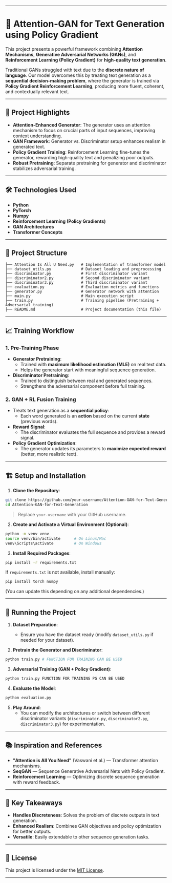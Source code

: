 

---

# 🧠 Attention-GAN for Text Generation using Policy Gradient

This project presents a powerful framework combining **Attention Mechanisms**, **Generative Adversarial Networks (GANs)**, and **Reinforcement Learning (Policy Gradient)** for **high-quality text generation**.

Traditional GANs struggled with text due to the **discrete nature of language**. Our model overcomes this by treating text generation as a **sequential decision-making problem**, where the generator is trained via **Policy Gradient Reinforcement Learning**, producing more fluent, coherent, and contextually relevant text.

---

## 🚀 Project Highlights

- **Attention-Enhanced Generator**: The generator uses an attention mechanism to focus on crucial parts of input sequences, improving context understanding.
- **GAN Framework**: Generator vs. Discriminator setup enhances realism in generated text.
- **Policy Gradient Training**: Reinforcement Learning fine-tunes the generator, rewarding high-quality text and penalizing poor outputs.
- **Robust Pretraining**: Separate pretraining for generator and discriminator stabilizes adversarial training.

---

## 🛠️ Technologies Used

- **Python**
- **PyTorch**
- **Numpy**
- **Reinforcement Learning (Policy Gradients)**
- **GAN Architectures**
- **Transformer Concepts**

---

## 📂 Project Structure

```plaintext
├── Attention Is All U Need.py   # Implementation of transformer model
├── dataset_utils.py             # Dataset loading and preprocessing
├── discriminator.py             # First discriminator variant
├── discriminator2.py            # Second discriminator variant
├── discriminator3.py            # Third discriminator variant
├── evaluation.py                # Evaluation metrics and functions
├── generator.py                 # Generator network with attention
├── main.py                      # Main execution script
├── train.py                     # Training pipeline (Pretraining + Adversarial training)
├── README.md                    # Project documentation (this file)
```

---

## 📈 Training Workflow

### 1. Pre-Training Phase
- **Generator Pretraining**:  
  - Trained with **maximum likelihood estimation (MLE)** on real text data.
  - Helps the generator start with meaningful sequence generation.
- **Discriminator Pretraining**:  
  - Trained to distinguish between real and generated sequences.
  - Strengthens the adversarial component before full training.

### 2. GAN + RL Fusion Training
- Treats text generation as a **sequential policy**:
  - Each word generated is an **action** based on the current **state** (previous words).
- **Reward Signal**:
  - The discriminator evaluates the full sequence and provides a reward signal.
- **Policy Gradient Optimization**:
  - The generator updates its parameters to **maximize expected reward** (better, more realistic text).

---

## 🏗️ Setup and Installation

1. **Clone the Repository**:

```bash
git clone https://github.com/your-username/Attention-GAN-for-Text-Generation.git
cd Attention-GAN-for-Text-Generation
```

> Replace `your-username` with your GitHub username.

2. **Create and Activate a Virtual Environment (Optional)**:

```bash
python -m venv venv
source venv/bin/activate      # On Linux/Mac
venv\Scripts\activate         # On Windows
```

3. **Install Required Packages**:

```bash
pip install -r requirements.txt
```

If `requirements.txt` is not available, install manually:

```bash
pip install torch numpy
```

(You can update this depending on any additional dependencies.)

---

## 🧠 Running the Project

1. **Dataset Preparation**:
   - Ensure you have the dataset ready (modify `dataset_utils.py` if needed for your dataset).

2. **Pretrain the Generator and Discriminator**:

```bash
python train.py # FUNCTION FOR TRAINING CAN BE USED
```

3. **Adversarial Training (GAN + Policy Gradient)**:

```bash
python train.py FUNCTION FOR TRAINING PG CAN BE USED
```

4. **Evaluate the Model**:

```bash
python evaluation.py
```

5. **Play Around**:
   - You can modify the architectures or switch between different discriminator variants (`discriminator.py`, `discriminator2.py`, `discriminator3.py`) for experimentation.

---

## 📚 Inspiration and References

- **"Attention is All You Need"** (Vaswani et al.) — Transformer attention mechanisms.
- **SeqGAN** — Sequence Generative Adversarial Nets with Policy Gradient.
- **Reinforcement Learning** — Optimizing discrete sequence generation with reward feedback.

---

## 📌 Key Takeaways

- **Handles Discreteness**: Solves the problem of discrete outputs in text generation.
- **Enhanced Realism**: Combines GAN objectives and policy optimization for better outputs.
- **Versatile**: Easily extendable to other sequence generation tasks.

---

## 📄 License

This project is licensed under the [MIT License](LICENSE).

---
